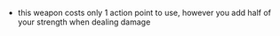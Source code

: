 * this weapon costs only 1 action point to use, however you add half of your strength when dealing damage
